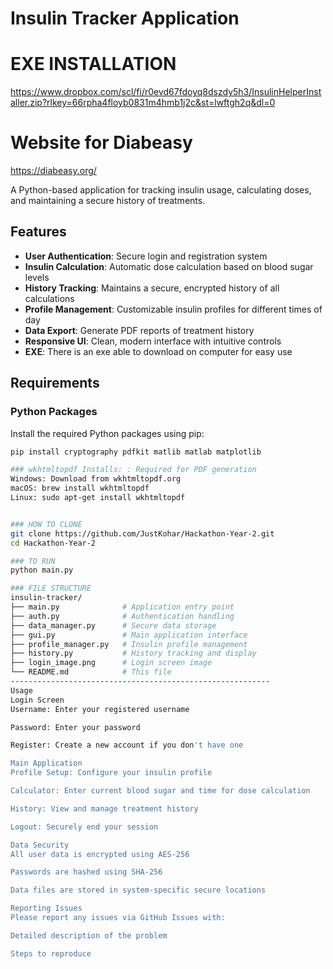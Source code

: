 # Insulin Tracker Application

# EXE INSTALLATION

https://www.dropbox.com/scl/fi/r0evd67fdoyq8dszdy5h3/InsulinHelperInstaller.zip?rlkey=66rpha4floyb0831m4hmb1j2c&st=lwftgh2q&dl=0

# Website for Diabeasy

https://diabeasy.org/

A Python-based application for tracking insulin usage, calculating doses, and maintaining a secure history of treatments.

## Features
- **User Authentication**: Secure login and registration system
- **Insulin Calculation**: Automatic dose calculation based on blood sugar levels
- **History Tracking**: Maintains a secure, encrypted history of all calculations
- **Profile Management**: Customizable insulin profiles for different times of day
- **Data Export**: Generate PDF reports of treatment history
- **Responsive UI**: Clean, modern interface with intuitive controls
- **EXE**: There is an exe able to download on computer for easy use

## Requirements

### Python Packages
Install the required Python packages using pip:
```bash
pip install cryptography pdfkit matlib matlab matplotlib

### wkhtmltopdf Installs: : Required for PDF generation
Windows: Download from wkhtmltopdf.org
macOS: brew install wkhtmltopdf
Linux: sudo apt-get install wkhtmltopdf


### HOW TO CLONE
git clone https://github.com/JustKohar/Hackathon-Year-2.git
cd Hackathon-Year-2

### TO RUN
python main.py

### FILE STRUCTURE
insulin-tracker/
├── main.py              # Application entry point
├── auth.py              # Authentication handling
├── data_manager.py      # Secure data storage
├── gui.py               # Main application interface
├── profile_manager.py   # Insulin profile management
├── history.py           # History tracking and display
├── login_image.png      # Login screen image
└── README.md            # This file
----------------------------------------------------------
Usage
Login Screen
Username: Enter your registered username

Password: Enter your password

Register: Create a new account if you don't have one

Main Application
Profile Setup: Configure your insulin profile

Calculator: Enter current blood sugar and time for dose calculation

History: View and manage treatment history

Logout: Securely end your session

Data Security
All user data is encrypted using AES-256

Passwords are hashed using SHA-256

Data files are stored in system-specific secure locations

Reporting Issues
Please report any issues via GitHub Issues with:

Detailed description of the problem

Steps to reproduce
